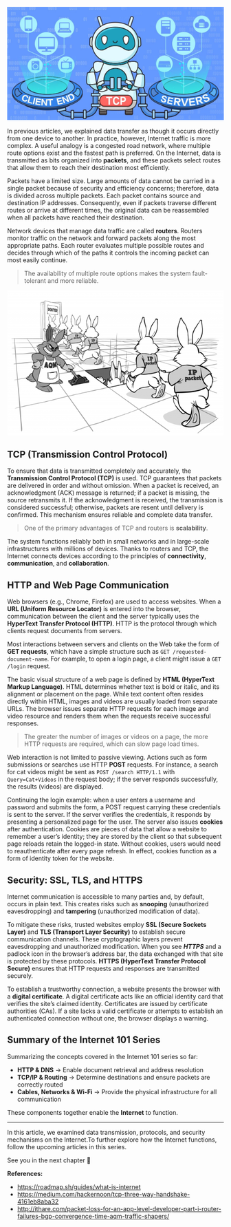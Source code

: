 ![internet](/img/tcp.png)

In previous articles, we explained data transfer as though it occurs directly from one device to another. In practice, however, Internet traffic is more complex. A useful analogy is a congested road network, where multiple route options exist and the fastest path is preferred. On the Internet, data is transmitted as bits organized into **packets**, and these packets select routes that allow them to reach their destination most efficiently.

Packets have a limited size. Large amounts of data cannot be carried in a single packet because of security and efficiency concerns; therefore, data is divided across multiple packets. Each packet contains source and destination IP addresses. Consequently, even if packets traverse different routes or arrive at different times, the original data can be reassembled when all packets have reached their destination.

Network devices that manage data traffic are called **routers**. Routers monitor traffic on the network and forward packets along the most appropriate paths. Each router evaluates multiple possible routes and decides through which of the paths it controls the incoming packet can most easily continue.

> The availability of multiple route options makes the system fault-tolerant and more reliable.

![internet](/img/ip-router.png)

## TCP (Transmission Control Protocol)

To ensure that data is transmitted completely and accurately, the **Transmission Control Protocol (TCP)** is used. TCP guarantees that packets are delivered in order and without omission. When a packet is received, an acknowledgment (ACK) message is returned; if a packet is missing, the source retransmits it. If the acknowledgment is received, the transmission is considered successful; otherwise, packets are resent until delivery is confirmed. This mechanism ensures reliable and complete data transfer.

> One of the primary advantages of TCP and routers is **scalability**.

The system functions reliably both in small networks and in large-scale infrastructures with millions of devices. Thanks to routers and TCP, the Internet connects devices according to the principles of **connectivity**, **communication**, and **collaboration**.

## HTTP and Web Page Communication

Web browsers (e.g., Chrome, Firefox) are used to access websites. When a **URL (Uniform Resource Locator)** is entered into the browser, communication between the client and the server typically uses the **HyperText Transfer Protocol (HTTP)**. HTTP is the protocol through which clients request documents from servers.

Most interactions between servers and clients on the Web take the form of **GET requests**, which have a simple structure such as `GET /requested-document-name`. For example, to open a login page, a client might issue a `GET /login` request.

The basic visual structure of a web page is defined by **HTML (HyperText Markup Language)**. HTML determines whether text is bold or italic, and its alignment or placement on the page. While text content often resides directly within HTML, images and videos are usually loaded from separate URLs. The browser issues separate HTTP requests for each image and video resource and renders them when the requests receive successful responses.

> The greater the number of images or videos on a page, the more HTTP requests are required, which can slow page load times.

Web interaction is not limited to passive viewing. Actions such as form submissions or searches use HTTP **POST** requests. For instance, a search for cat videos might be sent as `POST /search HTTP/1.1` with `Query=Cat+Videos` in the request body; if the server responds successfully, the results (videos) are displayed.

Continuing the login example: when a user enters a username and password and submits the form, a POST request carrying these credentials is sent to the server. If the server verifies the credentials, it responds by presenting a personalized page for the user. The server also issues **cookies** after authentication. Cookies are pieces of data that allow a website to remember a user’s identity; they are stored by the client so that subsequent page reloads retain the logged-in state. Without cookies, users would need to reauthenticate after every page refresh. In effect, cookies function as a form of identity token for the website.

## Security: SSL, TLS, and HTTPS

Internet communication is accessible to many parties and, by default, occurs in plain text. This creates risks such as **snooping** (unauthorized eavesdropping) and **tampering** (unauthorized modification of data).

To mitigate these risks, trusted websites employ **SSL (Secure Sockets Layer)** and **TLS (Transport Layer Security)** to establish secure communication channels. These cryptographic layers prevent eavesdropping and unauthorized modification. When you see **_HTTPS_** and a padlock icon in the browser’s address bar, the data exchanged with that site is protected by these protocols. **HTTPS (HyperText Transfer Protocol Secure)** ensures that HTTP requests and responses are transmitted securely.

To establish a trustworthy connection, a website presents the browser with a **digital certificate**. A digital certificate acts like an official identity card that verifies the site’s claimed identity. Certificates are issued by certificate authorities (CAs). If a site lacks a valid certificate or attempts to establish an authenticated connection without one, the browser displays a warning.

## Summary of the Internet 101 Series

Summarizing the concepts covered in the Internet 101 series so far:

- **HTTP & DNS** → Enable document retrieval and address resolution
- **TCP/IP & Routing** → Determine destinations and ensure packets are correctly routed
- **Cables, Networks & Wi-Fi** → Provide the physical infrastructure for all communication

These components together enable the **Internet** to function.

---

In this article, we examined data transmission, protocols, and security mechanisms on the Internet.To further explore how the Internet functions, follow the upcoming articles in this series.

See you in the next chapter 👋

**References:**

- https://roadmap.sh/guides/what-is-internet
- https://medium.com/hackernoon/tcp-three-way-handshake-4161eb8aba32
- http://ithare.com/packet-loss-for-an-app-level-developer-part-i-router-failures-bgp-convergence-time-aqm-traffic-shapers/
